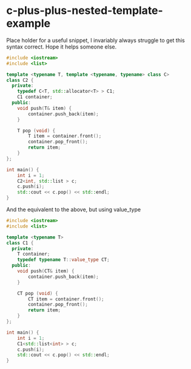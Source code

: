 # c-plus-plus-nested-template-example
Place holder for a useful snippet, I invariably always struggle to
get this syntax correct. Hope it helps someone else.

```C++
#include <iostream>
#include <list>

template <typename T, template <typename, typename> class C>
class C2 {
  private:
    typedef C<T, std::allocator<T> > C1;
    C1 container;
  public:
    void push(T& item) {
        container.push_back(item);
    }

    T pop (void) {
        T item = container.front();
        container.pop_front();
        return item;
    }
};

int main() {
    int i = 1;
    C2<int, std::list > c;
    c.push(i);
    std::cout << c.pop() << std::endl;
}
```

And the equivalent to the above, but using value_type

```C++
#include <iostream>
#include <list>

template <typename T>
class C1 {
  private:
    T container;
    typedef typename T::value_type CT;
  public:
    void push(CT& item) {
        container.push_back(item);
    }

    CT pop (void) {
        CT item = container.front();
        container.pop_front();
        return item;
    }
};

int main() {
    int i = 1;
    C1<std::list<int> > c;
    c.push(i);
    std::cout << c.pop() << std::endl;
}
```
